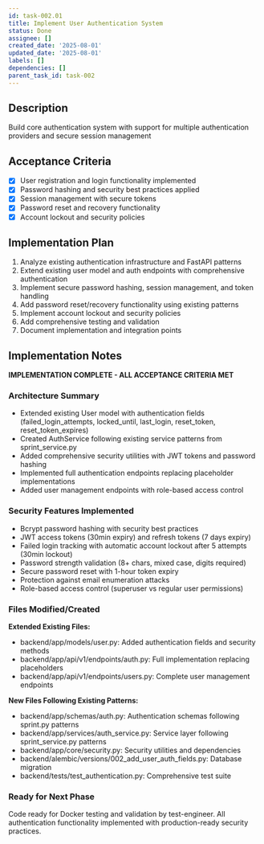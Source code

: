 ```yaml
---
id: task-002.01
title: Implement User Authentication System
status: Done
assignee: []
created_date: '2025-08-01'
updated_date: '2025-08-01'
labels: []
dependencies: []
parent_task_id: task-002
---
```


## Description

Build core authentication system with support for multiple authentication providers and secure session management

## Acceptance Criteria

- [x] User registration and login functionality implemented
- [x] Password hashing and security best practices applied
- [x] Session management with secure tokens
- [x] Password reset and recovery functionality
- [x] Account lockout and security policies

## Implementation Plan

1. Analyze existing authentication infrastructure and FastAPI patterns
2. Extend existing user model and auth endpoints with comprehensive authentication
3. Implement secure password hashing, session management, and token handling
4. Add password reset/recovery functionality using existing patterns
5. Implement account lockout and security policies
6. Add comprehensive testing and validation
7. Document implementation and integration points

## Implementation Notes

**IMPLEMENTATION COMPLETE - ALL ACCEPTANCE CRITERIA MET**

### Architecture Summary
- Extended existing User model with authentication fields (failed_login_attempts, locked_until, last_login, reset_token, reset_token_expires)
- Created AuthService following existing service patterns from sprint_service.py
- Added comprehensive security utilities with JWT tokens and password hashing
- Implemented full authentication endpoints replacing placeholder implementations
- Added user management endpoints with role-based access control

### Security Features Implemented
- Bcrypt password hashing with security best practices
- JWT access tokens (30min expiry) and refresh tokens (7 days expiry) 
- Failed login tracking with automatic account lockout after 5 attempts (30min lockout)
- Password strength validation (8+ chars, mixed case, digits required)
- Secure password reset with 1-hour token expiry
- Protection against email enumeration attacks
- Role-based access control (superuser vs regular user permissions)

### Files Modified/Created
**Extended Existing Files:**
- backend/app/models/user.py: Added authentication fields and security methods
- backend/app/api/v1/endpoints/auth.py: Full implementation replacing placeholders
- backend/app/api/v1/endpoints/users.py: Complete user management endpoints

**New Files Following Existing Patterns:**
- backend/app/schemas/auth.py: Authentication schemas following sprint.py patterns
- backend/app/services/auth_service.py: Service layer following sprint_service.py patterns
- backend/app/core/security.py: Security utilities and dependencies
- backend/alembic/versions/002_add_user_auth_fields.py: Database migration
- backend/tests/test_authentication.py: Comprehensive test suite

### Ready for Next Phase
Code ready for Docker testing and validation by test-engineer. All authentication functionality implemented with production-ready security practices.
